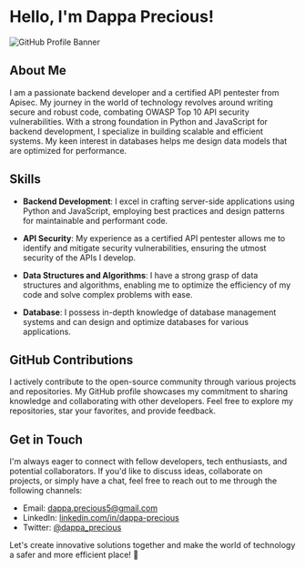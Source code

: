 # Hello, I'm Dappa Precious!

![GitHub Profile Banner](https://www.example.com/github-profile-banner.png)

## About Me

I am a passionate backend developer and a certified API pentester from Apisec. My journey in the world of technology revolves around writing secure and robust code, combating OWASP Top 10 API security vulnerabilities. With a strong foundation in Python and JavaScript for backend development, I specialize in building scalable and efficient systems. My keen interest in databases helps me design data models that are optimized for performance.

## Skills

- **Backend Development**: I excel in crafting server-side applications using Python and JavaScript, employing best practices and design patterns for maintainable and performant code.

- **API Security**: My experience as a certified API pentester allows me to identify and mitigate security vulnerabilities, ensuring the utmost security of the APIs I develop.

- **Data Structures and Algorithms**: I have a strong grasp of data structures and algorithms, enabling me to optimize the efficiency of my code and solve complex problems with ease.

- **Database**: I possess in-depth knowledge of database management systems and can design and optimize databases for various applications.

## GitHub Contributions

I actively contribute to the open-source community through various projects and repositories. My GitHub profile showcases my commitment to sharing knowledge and collaborating with other developers. Feel free to explore my repositories, star your favorites, and provide feedback.

## Get in Touch

I'm always eager to connect with fellow developers, tech enthusiasts, and potential collaborators. If you'd like to discuss ideas, collaborate on projects, or simply have a chat, feel free to reach out to me through the following channels:

- Email: [dappa.precious5@gmail.com](mailto:dappa.precious5@gmail.com)
- LinkedIn: [linkedin.com/in/dappa-precious](https://www.linkedin.com/in/dappa-precious)
- Twitter: [@dappa_precious](https://twitter.com/dappa_precious)

Let's create innovative solutions together and make the world of technology a safer and more efficient place! 🚀

